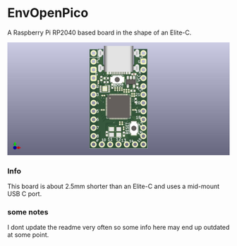 # EnvOpenPico
A Raspberry Pi RP2040 based board in the shape of an Elite-C.

![Board image](EliteMicro2040.jpg)

### Info
This board is about 2.5mm shorter than an Elite-C and uses a mid-mount USB C port.

### some notes
I dont update the readme very often so some info here may end up outdated at some point.